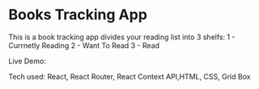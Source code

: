 # Books Tracking App

This is a book tracking app divides your reading list into 3 shelfs:
1 - Currnetly Reading
2 - Want To Read
3 - Read

Live Demo:

Tech used: React, React Router, React Context API,HTML, CSS, Grid Box

